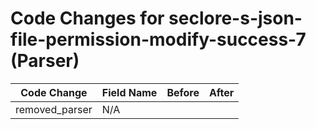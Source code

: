 # Code Changes for seclore-s-json-file-permission-modify-success-7 (Parser)

| Code Change | Field Name | Before | After |
|-------------|------------|--------|-------|
| removed_parser | N/A |  |  |